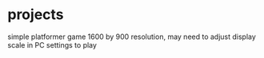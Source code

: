 # projects
simple platformer game
1600 by 900 resolution, may need to adjust display scale in PC settings to play
